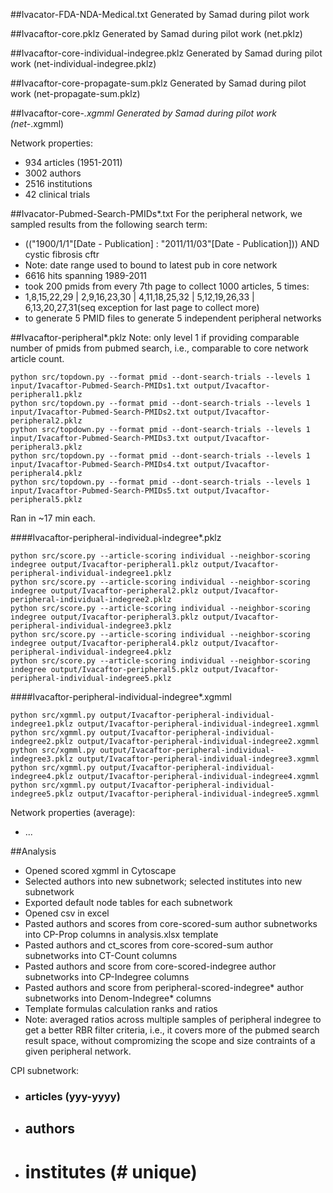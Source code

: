 ##Ivacator-FDA-NDA-Medical.txt
Generated by Samad during pilot work

##Ivacaftor-core.pklz
Generated by Samad during pilot work (net.pklz)

##Ivacaftor-core-individual-indegree.pklz
Generated by Samad during pilot work (net-individual-indegree.pklz)

##Ivacaftor-core-propagate-sum.pklz
Generated by Samad during pilot work (net-propagate-sum.pklz)

##Ivacaftor-core-*.xgmml
Generated by Samad during pilot work (net-*.xgmml)

Network properties:
* 934 articles (1951-2011)
* 3002 authors
* 2516 institutions
* 42 clinical trials

##Ivacator-Pubmed-Search-PMIDs*.txt
For the peripheral network, we sampled results from the following search term:
* (("1900/1/1"[Date - Publication] : "2011/11/03"[Date - Publication])) AND cystic fibrosis cftr  
 * Note: date range used to bound to latest pub in core network
 * 6616 hits spanning 1989-2011 
  * took 200 pmids from every 7th page to collect 1000 articles, 5 times:
   * 1,8,15,22,29 | 2,9,16,23,30 | 4,11,18,25,32 | 5,12,19,26,33 | 6,13,20,27,31(seq exception for last page to collect more)
   * to generate 5 PMID files to generate 5 independent peripheral networks

##Ivacaftor-peripheral*.pklz
Note: only level 1 if providing comparable number of pmids from pubmed search, i.e., comparable to core network article count.
```
python src/topdown.py --format pmid --dont-search-trials --levels 1 input/Ivacaftor-Pubmed-Search-PMIDs1.txt output/Ivacaftor-peripheral1.pklz
python src/topdown.py --format pmid --dont-search-trials --levels 1 input/Ivacaftor-Pubmed-Search-PMIDs2.txt output/Ivacaftor-peripheral2.pklz
python src/topdown.py --format pmid --dont-search-trials --levels 1 input/Ivacaftor-Pubmed-Search-PMIDs3.txt output/Ivacaftor-peripheral3.pklz
python src/topdown.py --format pmid --dont-search-trials --levels 1 input/Ivacaftor-Pubmed-Search-PMIDs4.txt output/Ivacaftor-peripheral4.pklz
python src/topdown.py --format pmid --dont-search-trials --levels 1 input/Ivacaftor-Pubmed-Search-PMIDs5.txt output/Ivacaftor-peripheral5.pklz
``` 
Ran in ~17 min each.

####Ivacaftor-peripheral-individual-indegree*.pklz
```
python src/score.py --article-scoring individual --neighbor-scoring indegree output/Ivacaftor-peripheral1.pklz output/Ivacaftor-peripheral-individual-indegree1.pklz
python src/score.py --article-scoring individual --neighbor-scoring indegree output/Ivacaftor-peripheral2.pklz output/Ivacaftor-peripheral-individual-indegree2.pklz
python src/score.py --article-scoring individual --neighbor-scoring indegree output/Ivacaftor-peripheral3.pklz output/Ivacaftor-peripheral-individual-indegree3.pklz
python src/score.py --article-scoring individual --neighbor-scoring indegree output/Ivacaftor-peripheral4.pklz output/Ivacaftor-peripheral-individual-indegree4.pklz
python src/score.py --article-scoring individual --neighbor-scoring indegree output/Ivacaftor-peripheral5.pklz output/Ivacaftor-peripheral-individual-indegree5.pklz
```

####Ivacaftor-peripheral-individual-indegree*.xgmml
```
python src/xgmml.py output/Ivacaftor-peripheral-individual-indegree1.pklz output/Ivacaftor-peripheral-individual-indegree1.xgmml
python src/xgmml.py output/Ivacaftor-peripheral-individual-indegree2.pklz output/Ivacaftor-peripheral-individual-indegree2.xgmml
python src/xgmml.py output/Ivacaftor-peripheral-individual-indegree3.pklz output/Ivacaftor-peripheral-individual-indegree3.xgmml
python src/xgmml.py output/Ivacaftor-peripheral-individual-indegree4.pklz output/Ivacaftor-peripheral-individual-indegree4.xgmml
python src/xgmml.py output/Ivacaftor-peripheral-individual-indegree5.pklz output/Ivacaftor-peripheral-individual-indegree5.xgmml
```

Network properties (average):
* ...



##Analysis

* Opened scored xgmml in Cytoscape
* Selected authors into new subnetwork; selected institutes into new subnetwork
* Exported default node tables for each subnetwork
* Opened csv in excel
* Pasted authors and scores from core-scored-sum author subnetworks into CP-Prop columns in analysis.xlsx template
* Pasted authors and ct_scores from core-scored-sum author subnetworks into CT-Count columns
* Pasted authors and score from core-scored-indegree author subnetworks into CP-Indegree columns
* Pasted authors and score from peripheral-scored-indegree* author subnetworks into Denom-Indegree* columns
* Template formulas calculation ranks and ratios
* Note: averaged ratios across multiple samples of peripheral indegree to get a better RBR filter criteria, i.e., it covers more of the pubmed search result space, without compromizing the scope and size contraints of a given peripheral network. 


CPI subnetwork:
* ###  articles (yyy-yyyy)
* ## authors
* # institutes (# unique)

